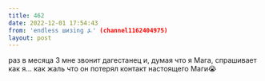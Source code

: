 ```yaml
---
title: 462
date: 2022-12-01 17:54:43
from: 'endless шизing ⍼' (channel1162404975)
layout: post
---
```


раз в месяца 3 мне звонит дагестанец и, думая что я Мага, спрашивает как я... как жаль что он потерял контакт настоящего Маги😭
